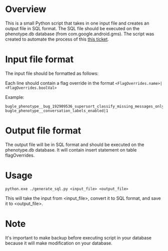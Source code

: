 # Overview
This is a small Python script that takes in one input file and creates an output file in SQL format. The SQL file should be executed on the phenotype.db database (from com.google.android.gms). The script was created to automate the process of this [this ticket](https://github.com/jacopotediosi/GoogleDialerMod/issues/51).

# Input file format
The input file should be formatted as follows:

Each line should contain a flag override in the format `<FlagOverrides.name>|<FlagOverrides.boolVal>`

Example:
```
bugle_phenotype__bug_192909536_supersort_classify_missing_messages_only_when_charging|0
bugle_phenotype__conversation_labels_enabled|1
```

# Output file format
The output file will be in SQL format and should be executed on the phenotype.db database. It will contain insert statement on table flagOverrides.

# Usage
```
python.exe ./generate_sql.py <input_file> <output_file>
```

This will take the input from <input_file>, convert it to SQL format, and save it to <output_file>.

# Note
It's important to make backup before executing script in your database because it will make modification on your database.
